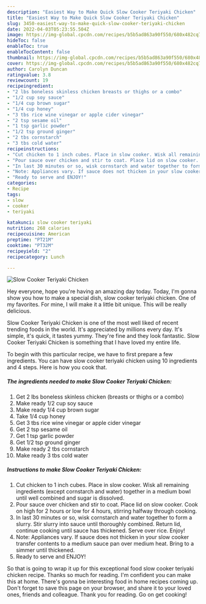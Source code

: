 ```yaml
---
description: "Easiest Way to Make Quick Slow Cooker Teriyaki Chicken"
title: "Easiest Way to Make Quick Slow Cooker Teriyaki Chicken"
slug: 3450-easiest-way-to-make-quick-slow-cooker-teriyaki-chicken
date: 2022-04-03T05:23:55.504Z
image: https://img-global.cpcdn.com/recipes/b5b5ad863a90f550/680x482cq70/slow-cooker-teriyaki-chicken-recipe-main-photo.jpg
hideToc: false
enableToc: true
enableTocContent: false
thumbnail: https://img-global.cpcdn.com/recipes/b5b5ad863a90f550/680x482cq70/slow-cooker-teriyaki-chicken-recipe-main-photo.jpg
cover: https://img-global.cpcdn.com/recipes/b5b5ad863a90f550/680x482cq70/slow-cooker-teriyaki-chicken-recipe-main-photo.jpg
author: Carolyn Duncan
ratingvalue: 3.8
reviewcount: 19
recipeingredient:
- "2 lbs boneless skinless chicken breasts or thighs or a combo"
- "1/2 cup soy sauce"
- "1/4 cup brown sugar"
- "1/4 cup honey"
- "3 tbs rice wine vinegar or apple cider vinegar"
- "2 tsp sesame oil"
- "1 tsp garlic powder"
- "1/2 tsp ground ginger"
- "2 tbs cornstarch"
- "3 tbs cold water"
recipeinstructions:
- "Cut chicken to 1 inch cubes. Place in slow cooker. Wisk all remaining ingredients (except cornstarch and water) together in a medium bowl until well combined and sugar is dissolved."
- "Pour sauce over chicken and stir to coat. Place lid on slow cooker. Cook on high for 2 hours or low for 4 hours, stirring halfway through cooking."
- "In last 30 minutes or so, wisk cornstarch and water together to form a slurry. Stir slurry into sauce until thoroughly combined. Return lid, continue cooking until sauce has thickened. Serve over rice. Enjoy!"
- "Note: Appliances vary. If sauce does not thicken in your slow cooker transfer contents to a medium sauce pan over medium heat. Bring to a simmer until thickened."
- "Ready to serve and ENJOY!"
categories:
- Recipe
tags:
- slow
- cooker
- teriyaki

katakunci: slow cooker teriyaki 
nutrition: 268 calories
recipecuisine: American
preptime: "PT21M"
cooktime: "PT32M"
recipeyield: "2"
recipecategory: Lunch

---
```



![Slow Cooker Teriyaki Chicken](https://img-global.cpcdn.com/recipes/b5b5ad863a90f550/680x482cq70/slow-cooker-teriyaki-chicken-recipe-main-photo.jpg)

Hey everyone, hope you're having an amazing day today. Today, I'm gonna show you how to make a special dish, slow cooker teriyaki chicken. One of my favorites. For mine, I will make it a little bit unique. This will be really delicious.



Slow Cooker Teriyaki Chicken is one of the most well liked of recent trending foods in the world. It's appreciated by millions every day. It's simple, it's quick, it tastes yummy. They're fine and they look fantastic. Slow Cooker Teriyaki Chicken is something that I have loved my entire life.


To begin with this particular recipe, we have to first prepare a few ingredients. You can have slow cooker teriyaki chicken using 10 ingredients and 4 steps. Here is how you cook that.

<!--inarticleads1-->

##### The ingredients needed to make Slow Cooker Teriyaki Chicken:

1. Get 2 lbs boneless skinless chicken (breasts or thighs or a combo)
1. Make ready 1/2 cup soy sauce
1. Make ready 1/4 cup brown sugar
1. Take 1/4 cup honey
1. Get 3 tbs rice wine vinegar or apple cider vinegar
1. Get 2 tsp sesame oil
1. Get 1 tsp garlic powder
1. Get 1/2 tsp ground ginger
1. Make ready 2 tbs cornstarch
1. Make ready 3 tbs cold water




<!--inarticleads2-->

##### Instructions to make Slow Cooker Teriyaki Chicken:

1. Cut chicken to 1 inch cubes. Place in slow cooker. Wisk all remaining ingredients (except cornstarch and water) together in a medium bowl until well combined and sugar is dissolved.
1. Pour sauce over chicken and stir to coat. Place lid on slow cooker. Cook on high for 2 hours or low for 4 hours, stirring halfway through cooking.
1. In last 30 minutes or so, wisk cornstarch and water together to form a slurry. Stir slurry into sauce until thoroughly combined. Return lid, continue cooking until sauce has thickened. Serve over rice. Enjoy!
1. Note: Appliances vary. If sauce does not thicken in your slow cooker transfer contents to a medium sauce pan over medium heat. Bring to a simmer until thickened.
1. Ready to serve and ENJOY!



So that is going to wrap it up for this exceptional food slow cooker teriyaki chicken recipe. Thanks so much for reading. I'm confident you can make this at home. There's gonna be interesting food in home recipes coming up. Don't forget to save this page on your browser, and share it to your loved ones, friends and colleague. Thank you for reading. Go on get cooking!

